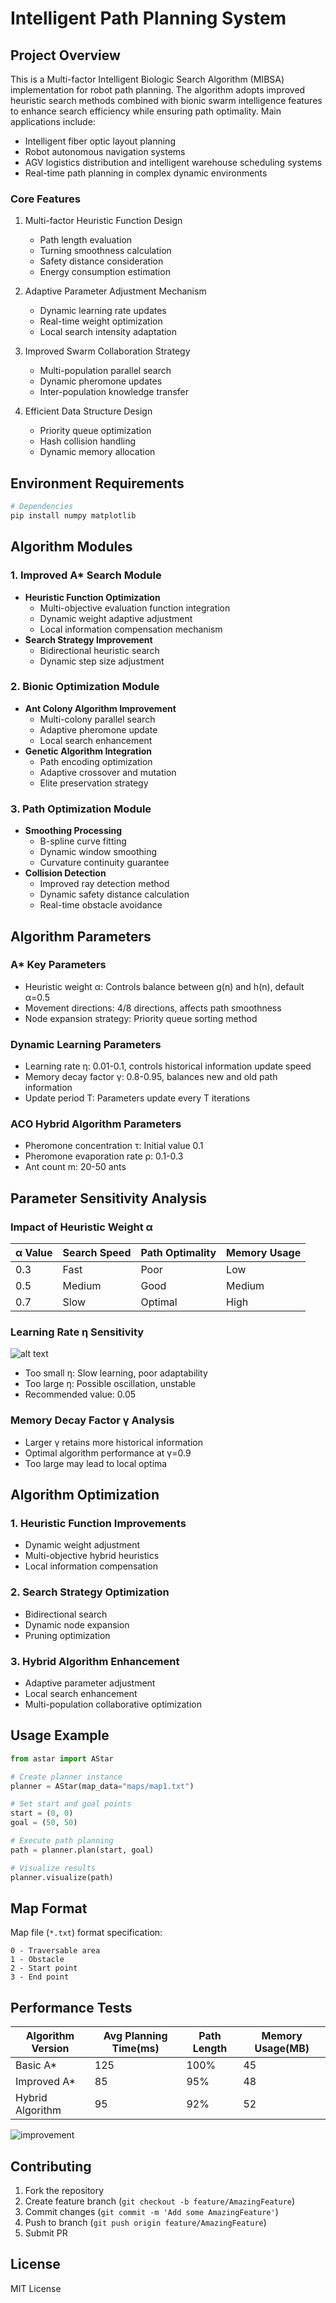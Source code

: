 # Intelligent Path Planning System

## Project Overview

This is a Multi-factor Intelligent Biologic Search Algorithm (MIBSA) implementation for robot path planning. The algorithm adopts improved heuristic search methods combined with bionic swarm intelligence features to enhance search efficiency while ensuring path optimality. Main applications include:
- Intelligent fiber optic layout planning
- Robot autonomous navigation systems
- AGV logistics distribution and intelligent warehouse scheduling systems
- Real-time path planning in complex dynamic environments

### Core Features

1. Multi-factor Heuristic Function Design
   - Path length evaluation
   - Turning smoothness calculation
   - Safety distance consideration
   - Energy consumption estimation

2. Adaptive Parameter Adjustment Mechanism
   - Dynamic learning rate updates
   - Real-time weight optimization
   - Local search intensity adaptation

3. Improved Swarm Collaboration Strategy
   - Multi-population parallel search
   - Dynamic pheromone updates
   - Inter-population knowledge transfer

4. Efficient Data Structure Design
   - Priority queue optimization
   - Hash collision handling
   - Dynamic memory allocation

## Environment Requirements

```bash
# Dependencies
pip install numpy matplotlib
```

## Algorithm Modules

### 1. Improved A* Search Module
- **Heuristic Function Optimization**
  - Multi-objective evaluation function integration
  - Dynamic weight adaptive adjustment
  - Local information compensation mechanism
- **Search Strategy Improvement**
  - Bidirectional heuristic search
  - Dynamic step size adjustment

### 2. Bionic Optimization Module
- **Ant Colony Algorithm Improvement**
  - Multi-colony parallel search
  - Adaptive pheromone update
  - Local search enhancement
- **Genetic Algorithm Integration**
  - Path encoding optimization
  - Adaptive crossover and mutation
  - Elite preservation strategy

### 3. Path Optimization Module
- **Smoothing Processing**
  - B-spline curve fitting
  - Dynamic window smoothing
  - Curvature continuity guarantee
- **Collision Detection**
  - Improved ray detection method
  - Dynamic safety distance calculation
  - Real-time obstacle avoidance

## Algorithm Parameters

### A* Key Parameters
- Heuristic weight α: Controls balance between g(n) and h(n), default α=0.5
- Movement directions: 4/8 directions, affects path smoothness
- Node expansion strategy: Priority queue sorting method

### Dynamic Learning Parameters
- Learning rate η: 0.01-0.1, controls historical information update speed
- Memory decay factor γ: 0.8-0.95, balances new and old path information
- Update period T: Parameters update every T iterations

### ACO Hybrid Algorithm Parameters
- Pheromone concentration τ: Initial value 0.1
- Pheromone evaporation rate ρ: 0.1-0.3
- Ant count m: 20-50 ants

## Parameter Sensitivity Analysis

### Impact of Heuristic Weight α
| α Value | Search Speed | Path Optimality | Memory Usage |
|---------|-------------|-----------------|--------------|
| 0.3     | Fast        | Poor           | Low          |
| 0.5     | Medium      | Good           | Medium       |
| 0.7     | Slow        | Optimal        | High         |

### Learning Rate η Sensitivity
![alt text](loss_function_sensitivity_analysis.png)

- Too small η: Slow learning, poor adaptability
- Too large η: Possible oscillation, unstable
- Recommended value: 0.05

### Memory Decay Factor γ Analysis
- Larger γ retains more historical information
- Optimal algorithm performance at γ=0.9
- Too large may lead to local optima

## Algorithm Optimization

### 1. Heuristic Function Improvements
- Dynamic weight adjustment
- Multi-objective hybrid heuristics
- Local information compensation

### 2. Search Strategy Optimization
- Bidirectional search
- Dynamic node expansion
- Pruning optimization

### 3. Hybrid Algorithm Enhancement
- Adaptive parameter adjustment
- Local search enhancement
- Multi-population collaborative optimization

## Usage Example

```python
from astar import AStar

# Create planner instance
planner = AStar(map_data="maps/map1.txt")

# Set start and goal points
start = (0, 0)
goal = (50, 50)

# Execute path planning
path = planner.plan(start, goal)

# Visualize results
planner.visualize(path)
```

## Map Format

Map file (`*.txt`) format specification:
```
0 - Traversable area
1 - Obstacle
2 - Start point
3 - End point
```

## Performance Tests

| Algorithm Version | Avg Planning Time(ms) | Path Length | Memory Usage(MB) |
|------------------|---------------------|-------------|-----------------|
| Basic A*         | 125                 | 100%        | 45             |
| Improved A*      | 85                  | 95%         | 48             |
| Hybrid Algorithm | 95                  | 92%         | 52             |

![improvement](improved_plot.png)

## Contributing

1. Fork the repository
2. Create feature branch (`git checkout -b feature/AmazingFeature`)
3. Commit changes (`git commit -m 'Add some AmazingFeature'`)
4. Push to branch (`git push origin feature/AmazingFeature`)
5. Submit PR

## License

MIT License
